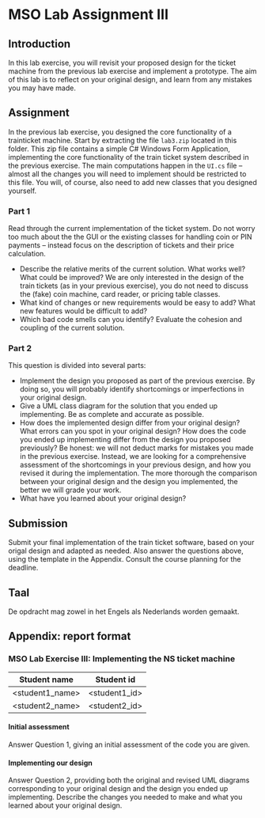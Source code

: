 # MSO Lab Assignment III

## Introduction
In this lab exercise, you will revisit your proposed design for the ticket machine from the previous lab exercise and implement a prototype. The aim of this lab is to reflect on your original design, and learn from any mistakes you may have made.

## Assignment

In the previous lab exercise, you designed the core functionality of a trainticket machine. Start by extracting the file `lab3.zip` located in this folder. This zip file contains a simple C# Windows Form Application, implementing the core functionality of the train ticket system described in the previous exercise. The main computations happen in the `UI.cs` file – almost all the changes you will need to implement should be restricted to this file. You will, of course, also need to add new classes that you designed yourself.

### Part 1

Read through the current implementation of the ticket system. Do not worry too much about the the GUI or the existing classes for handling coin or PIN payments – instead focus on the description of tickets and their price calculation.
- Describe the relative merits of the current solution. What works well? What could be improved? We are only interested in the design of the train tickets (as in your previous exercise), you do not need to discuss the (fake) coin machine, card reader,
or pricing table classes.
- What kind of changes or new requirements would be easy to add? What new features would be difficult to add?
- Which bad code smells can you identify? Evaluate the cohesion and coupling of the current solution.

### Part 2

This question is divided into several parts:

- Implement the design you proposed as part of the previous exercise. By doing so, you will probably identify shortcomings or imperfections in your original design.
- Give a UML class diagram for the solution that you ended up implementing. Be as complete and accurate as possible.
- How does the implemented design differ from your original design? What errors can you spot in your original design? How does the code you ended up implementing differ from the design you proposed previously? Be honest: we will not deduct marks for mistakes you made in the previous exercise. Instead, we are
looking for a comprehensive assessment of the shortcomings in your previous design, and how you revised it during the implementation. The more thorough the comparison between your original design and the design you implemented, the better we will grade your work.
- What have you learned about your original design?

## Submission
Submit your final implementation of the train ticket software, based on your origal design and adapted as needed. Also answer the questions above, using the template in the Appendix. Consult the course planning for the deadline.

## Taal
De opdracht mag zowel in het Engels als Nederlands worden gemaakt.

## Appendix: report format

### MSO Lab Exercise III: Implementing the NS ticket machine

| Student name    | Student id    |
|-----------------|---------------|
| <student1_name> | <student1_id> |
| <student2_name> | <student2_id> |

#### Initial assessment
Answer Question 1, giving an initial assessment of the code you are given.
#### Implementing our design
Answer Question 2, providing both the original and revised UML diagrams corresponding to your original design and the design you ended up implementing. Describe the changes you needed to make and what you learned about your original design.